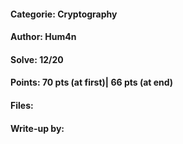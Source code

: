 #### Categorie: Cryptography
#### **Author**: Hum4n
#### Solve: 12/20 
#### Points: 70 pts (at first)|  66 pts (at end)
#### Files: 
#### Write-up by: 